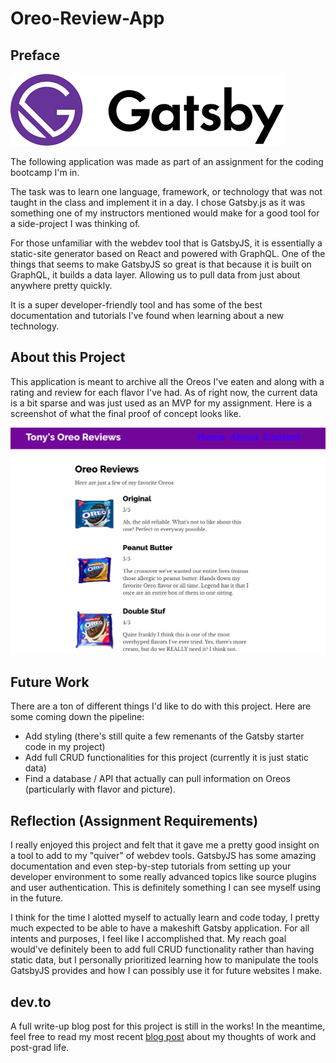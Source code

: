 # Oreo-Review-App

## Preface
![Gatsby](assets/gatsby.png)

The following application was made as part of an assignment for the coding bootcamp I'm in. 

The task was to learn one language, framework, or technology that was not taught in the class and implement it in a day. I chose Gatsby.js as it was something one of my instructors mentioned would make for a good tool for a side-project I was thinking of.

For those unfamiliar with the webdev tool that is GatsbyJS, it is essentially a static-site generator based on React and powered with GraphQL. One of the things that seems to make GatsbyJS so great is that because it is built on GraphQL, it builds a data layer. Allowing us to pull data from just about anywhere pretty quickly. 

It is a super developer-friendly tool and has some of the best documentation and tutorials I've found when learning about a new technology.

## About this Project
This application is meant to archive all the Oreos I've eaten and along with a rating and review for each flavor I've had. As of right now, the current data is a bit sparse and was just used as an MVP for my assignment. Here is a screenshot of what the final proof of concept looks like.

![Oreo Review App](assets/Oreo-Review-App.png)

## Future Work
There are a ton of different things I'd like to do with this project. Here are some coming down the pipeline:
- Add styling (there's still quite a few remenants of the Gatsby starter code in my project)
- Add full CRUD functionalities for this project (currently it is just static data)
- Find a database / API that actually can pull information on Oreos (particularly with flavor and picture).

## Reflection (Assignment Requirements)
I really enjoyed this project and felt that it gave me a pretty good insight on a tool to add to my "quiver" of webdev tools. GatsbyJS has some amazing documentation and even step-by-step tutorials from setting up your developer environment to some really advanced topics like source plugins and user authentication. This is definitely something I can see myself using in the future.

I think for the time I alotted myself to actually learn and code today, I pretty much expected to be able to have a makeshift Gatsby application. For all intents and purposes, I feel like I accomplished that. My reach goal would've definitely been to add full CRUD functionality rather than having static data, but I personally prioritized learning how to manipulate the tools GatsbyJS provides and how I can possibly use it for future websites I make.

## dev.to 
A full write-up blog post for this project is still in the works! In the meantime, feel free to read my most recent [blog post](https://dev.to/tonyxgao/a-college-graduates-3-month-reflection-into-the-full-time-workforce-1l29) about my thoughts of work and post-grad life.

